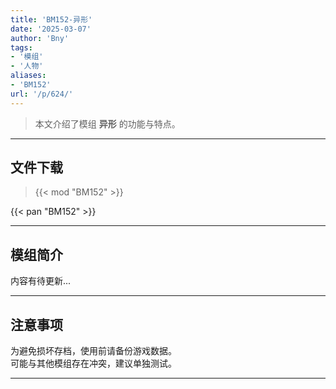 ```yaml
---
title: 'BM152-异形'
date: '2025-03-07'
author: 'Bny'
tags:
- '模组'
- '人物'
aliases:
- 'BM152'
url: '/p/624/'
---
```


> 本文介绍了模组 **异形** 的功能与特点。

---

## 文件下载  

> {{< mod "BM152" >}}  

{{< pan "BM152" >}}  

---

## 模组简介

>  
内容有待更新...  

---

## 注意事项

>  
为避免损坏存档，使用前请备份游戏数据。  
可能与其他模组存在冲突，建议单独测试。  

---


